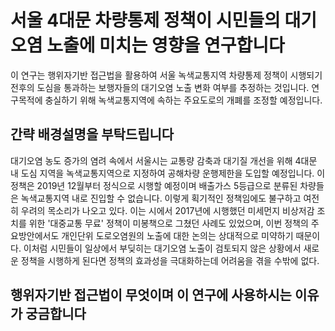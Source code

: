 # 서울 4대문 차량통제 정책이 시민들의 대기오염 노출에 미치는 영향을 연구합니다
이 연구는 행위자기반 접근법을 활용하여 서울 녹색교통지역 차량통제 정책이 시행되기 전후의 도심을 통과하는 보행자들의 대기오염 노출 변화 여부를 추정하는 것입니다. 연구목적에 충실하기 위해 녹색교통지역에 속하는 주요도로의 개폐를 조정할 예정입니다.

## 간략 배경설명을 부탁드립니다
대기오염 농도 증가의 염려 속에서 서울시는 교통량 감축과 대기질 개선을 위해 4대문 내 도심 지역을 녹색교통지역으로 지정하여 공해차량 운행제한을 도입할 예정입니다. 이 정책은 2019년 12월부터 정식으로 시행할 예정이며 배출가스 5등급으로 분류된 차량들은 녹색교통지역 내로 진입할 수 없습니다. 이렇게 획기적인 정책임에도 불구하고 여전히 우려의 목소리가 나오고 있다. 이는 시에서 2017년에 시행했던 미세먼지 비상저감 조치를 위한 '대중교통 무료' 정책이 미봉책으로 그쳤던 사례도 있었으며, 이번 정책의 주요방안에서도 개인단위 도로오염원의 노출에 대한 논의는 상대적으로 미약하기 때문이다. 이처럼 시민들이 일상에서 부딪히는 대기오염 노출이 검토되지 않은 상황에서 새로운 정책을 시행하게 된다면 정책의 효과성을 극대화하는데 어려움을 겪을 수밖에 없다.

## 행위자기반 접근법이 무엇이며 이 연구에 사용하시는 이유가 궁금합니다

